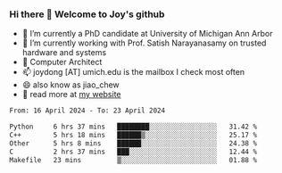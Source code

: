 ### Hi there 👋 Welcome to Joy's github

- 🔭 I’m currently a PhD candidate at University of Michigan Ann Arbor
- 🌱 I’m currently working with Prof. Satish Narayanasamy on trusted hardware and systems
- 👯 Computer Architect
- 📫 joydong [AT] umich.edu is the mailbox I check most often
- 😄 also know as jiao_chew
- 💬 read more at [my website](https://joydddd.github.io/)
<!--START_SECTION:waka-->

```txt
From: 16 April 2024 - To: 23 April 2024

Python     6 hrs 37 mins   ████████░░░░░░░░░░░░░░░░░   31.42 %
C++        5 hrs 18 mins   ██████▒░░░░░░░░░░░░░░░░░░   25.17 %
Other      5 hrs 8 mins    ██████░░░░░░░░░░░░░░░░░░░   24.38 %
C          2 hrs 37 mins   ███░░░░░░░░░░░░░░░░░░░░░░   12.44 %
Makefile   23 mins         ▒░░░░░░░░░░░░░░░░░░░░░░░░   01.88 %
```

<!--END_SECTION:waka-->
